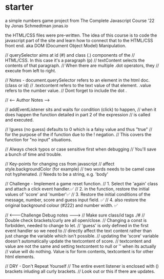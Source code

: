 # starter

a simple numbers game project from The Complete Javascript Course '22 by Jonas Schmedtman jonas.io

the HTML/CSS files were pre-written.
The idea of this course is to code the javascript part of the site
and learn how to connect that to the HTML/CSS front end.
aka DOM (Document Object Model) Manipulation.

// querySelector aims at id (#) and class (.) components of the
// HTML/CSS. In this case it's a paragraph (p)
// textContent selects the contents of that paragraph.
// When there are multiple .dot operators, they
// execute from left to right.

// Notes - document.querySelector refers to an element in the html doc. (class or id)
// .textcontent refers to the text value of that element. .value refers to the number value.
// Dont forget to include the dot .

// <-- Author Notes -->

// addEventListener sits and waits for condition (click) to happen,
// when it does happen the function detailed in part 2 of the expression
// is called and executed.

// !guess (no guess) defaults to 0 which is a falsy value and thus "true"
// for the purpose of the if function due to the ! negation.
// This covers the function for "no input" situations.

// Always check typos or case sensitive first when debugging
// You'll save a bunch of time and trouble.

// Key-points for changing css from javascript
// affect style.backgroundColor (for example)
// two words needs to be camel case not hyphenated.
// Needs to be a string, e.g. 'body'

// Challenge - Implement a game reset function.
// 1. Select the 'again' class and attach a click event handler.✅
// 2. in the function, restore the initial values of 'score' and 'number'✅
// 3. Restore the initial conditions of the message, number, score and guess input field. ✅
// 4. also restore the original background colour (#222) and number width. ✅

// <---Challenge Debug notes --->
// Make sure class/id tags ./#
// Double check brackets/curly are all open/close.
// Changing a const is forbidden, needed to change to let.
// 'guess' is only defined in the first event handler so we need to
// directly affect the text content rather than just change the variable which isn't possible.
// updating the 'score' variable doesn't automatically update the textcontent of score.
// textcontent and value are not the same and setting textcontent to null or '' when its actually
// value will do nothing. Value is for form contents, textcontent is for other html elements.

// DRY - Don't Repeat Yourself
// The entire event listener is enclosed with () brackets inluding all curly brackets.
// Look out or this if there are updates.

